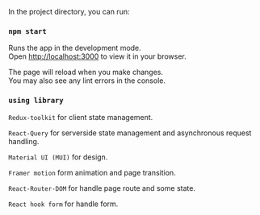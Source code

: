 In the project directory, you can run:

### `npm start`

Runs the app in the development mode.\
Open [http://localhost:3000](http://localhost:3000) to view it in your browser.

The page will reload when you make changes.\
You may also see any lint errors in the console.

### `using library`

`Redux-toolkit` for client state management.

`React-Query` for serverside state management and asynchronous request handling.

`Material UI (MUI)` for design.

`Framer motion` form animation and page transition.

`React-Router-DOM` for handle page route and some state.

`React hook form` for handle form.
